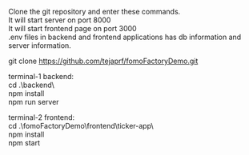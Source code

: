 Clone the git repository and enter these commands. <br />
It will start server on port 8000 <br />
It will start frontend page on port 3000 <br />
.env files in backend and frontend applications has db information and server information. <br />


git clone https://github.com/tejaprf/fomoFactoryDemo.git <br />

terminal-1   backend: <br />
cd .\backend\ <br />
npm install <br />
npm run server <br />


terminal-2   frontend: <br />
cd .\fomoFactoryDemo\frontend\ticker-app\ <br />
npm install <br />
npm start <br />
